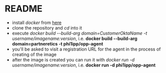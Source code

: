 # README #

* install _docker_ from [here](https://docs.docker.com/engine/installation/)
* clone the repository and *cd* into it
* execute *docker build --build-arg domain=_CustomerOktaName_ -t username/imagename:version*, i.e. **docker build --build-arg domain=partneretics -t phi1ipp/opp-agent**
* you'll be asked to visit a registration URL for the agent in the process of creating of the image
* after the image is created you can run it with _docker run -d username/imagename:version_, i.e. **docker run -d phi1ipp/opp-agent**